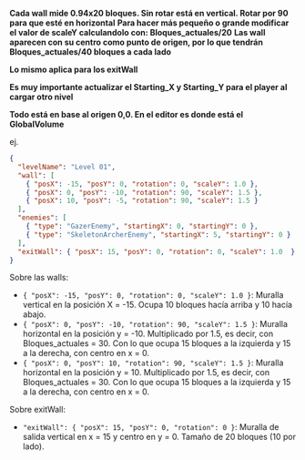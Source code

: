 **Cada wall mide 0.94x20 bloques. Sin rotar está en vertical. Rotar por 90 para que esté en horizontal**
**Para hacer más pequeño o grande modificar el valor de scaleY calculandolo con: Bloques_actuales/20**
**Las wall aparecen con su centro como punto de origen, por lo que tendrán Bloques_actuales/40 bloques a cada lado**

**Lo mismo aplica para los exitWall**

**Es muy importante actualizar el Starting_X y Starting_Y para el player al cargar otro nivel**

**Todo está en base al origen 0,0. En el editor es donde está el GlobalVolume**



ej.
```json
{
  "levelName": "Level 01",
  "wall": [
    { "posX": -15, "posY": 0, "rotation": 0, "scaleY": 1.0 },
    { "posX": 0, "posY": -10, "rotation": 90, "scaleY": 1.5 },
    { "posX": 10, "posY": -5, "rotation": 90, "scaleY": 1.5 }
  ],
  "enemies": [
    { "type": "GazerEnemy", "startingX": 0, "startingY": 0 },
    { "type": "SkeletonArcherEnemy", "startingX": 5, "startingY": 0 }
  ],
  "exitWall": { "posX": 15, "posY": 0, "rotation": 0, "scaleY": 1.0  }
}
```

Sobre las walls:
- `{ "posX": -15, "posY": 0, "rotation": 0, "scaleY": 1.0 }`: Muralla vertical en la posición X = -15. Ocupa 10 bloques hacía arriba y 10 hacía abajo.
- `{ "posX": 0, "posY": -10, "rotation": 90, "scaleY": 1.5 }`: Muralla horizontal en la posición y = -10. Multiplicado por 1.5, es decir, con Bloques_actuales = 30. Con lo que ocupa 15 bloques a la izquierda y 15 a la derecha, con centro en x = 0.
- `{ "posX": 0, "posY": 10, "rotation": 90, "scaleY": 1.5 }`: Muralla horizontal en la posición y = 10. Multiplicado por 1.5, es decir, con Bloques_actuales = 30. Con lo que ocupa 15 bloques a la izquierda y 15 a la derecha, con centro en x = 0.


Sobre exitWall:
- `"exitWall": { "posX": 15, "posY": 0, "rotation": 0 }`: Muralla de salida vertical en x = 15 y centro en y = 0. Tamaño de 20 bloques (10 por lado).
